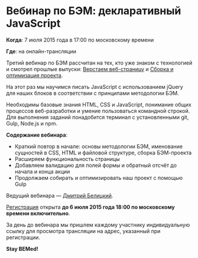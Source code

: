 # Вебинар по БЭМ: декларативный JavaScript

**Когда**: 7 июля 2015 года в 17:00 по московскому времени

**Где**: на онлайн-трансляции

Третий вебинар по БЭМ рассчитан на тех, кто уже знаком с технологией и смотрел прошлые выпуски: [Верстаем веб-страницу](https://ru.bem.info/talks/beminar-css-2015/)
и [Сборка и оптимизация проекта](https://ru.bem.info/talks/beminar-build-2015/).

На этот раз мы научимся писать JavaScript с использованием jQuery для наших блоков в соответствии с принципами методологии БЭМ.

Необходимы базовые знания HTML, CSS и JavaScript, понимание общих процессов веб-разработки и умение пользоваться командной строкой.
Для выполнения заданий понадобится терминал с установленными git, Gulp, Node.js и npm.

**Содержание вебинара**:

- Краткий повтор в начале: основы методологии БЭМ, именование сущностей в CSS, HTML и файловой структуре, сборка БЭМ-проекта
- Расширяем функциональность страницы
- Добавляем валидацию для полей формы и обратный отсчёт до начала и конца акции
- Продолжаем собирать и оптимизировать наш проект с помощью Gulp

Ведущий вебинара — [Дмитрий Белицкий](https://ru.bem.info/authors/belitsky-dmitry/).

[Регистрация](https://events.yandex.ru/events/bemup/7-july-2015/register/) открыта **до 6 июля 2015 года 18:00 по московскому
времени включительно**.

За день до вебинара мы пришлем каждому участнику индивидуальную ссылку для просмотра трансляции на адрес, указанный при
регистрации.

**Stay BEMed!**
